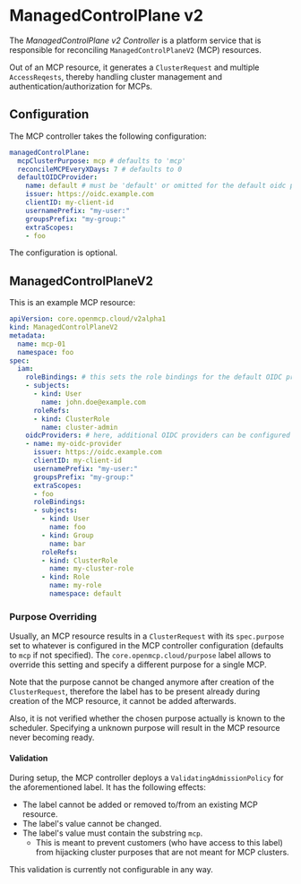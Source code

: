 # ManagedControlPlane v2

The *ManagedControlPlane v2 Controller* is a platform service that is responsible for reconciling `ManagedControlPlaneV2` (MCP) resources.

Out of an MCP resource, it generates a `ClusterRequest` and multiple `AccessReqests`, thereby handling cluster management and authentication/authorization for MCPs.

## Configuration

The MCP controller takes the following configuration:
```yaml
managedControlPlane:
  mcpClusterPurpose: mcp # defaults to 'mcp'
  reconcileMCPEveryXDays: 7 # defaults to 0
  defaultOIDCProvider:
    name: default # must be 'default' or omitted for the default oidc provider
    issuer: https://oidc.example.com
    clientID: my-client-id
    usernamePrefix: "my-user:"
    groupsPrefix: "my-group:"
    extraScopes:
    - foo
```

The configuration is optional.

## ManagedControlPlaneV2

This is an example MCP resource:
```yaml
apiVersion: core.openmcp.cloud/v2alpha1
kind: ManagedControlPlaneV2
metadata:
  name: mcp-01
  namespace: foo
spec:
  iam:
    roleBindings: # this sets the role bindings for the default OIDC provider (no effect if none is configured)
    - subjects:
      - kind: User
        name: john.doe@example.com
      roleRefs:
      - kind: ClusterRole
        name: cluster-admin
    oidcProviders: # here, additional OIDC providers can be configured
    - name: my-oidc-provider
      issuer: https://oidc.example.com
      clientID: my-client-id
      usernamePrefix: "my-user:"
      groupsPrefix: "my-group:"
      extraScopes:
      - foo
      roleBindings:
      - subjects:
        - kind: User
          name: foo
        - kind: Group
          name: bar
        roleRefs:
        - kind: ClusterRole
          name: my-cluster-role
        - kind: Role
          name: my-role
          namespace: default
```

### Purpose Overriding

Usually, an MCP resource results in a `ClusterRequest` with its `spec.purpose` set to whatever is configured in the MCP controller configuration (defaults to `mcp` if not specified). The `core.openmcp.cloud/purpose` label allows to override this setting and specify a different purpose for a single MCP.

Note that the purpose cannot be changed anymore after creation of the `ClusterRequest`, therefore the label has to be present already during creation of the MCP resource, it cannot be added afterwards.

Also, it is not verified whether the chosen purpose actually is known to the scheduler. Specifying a unknown purpose will result in the MCP resource never becoming ready.

#### Validation

During setup, the MCP controller deploys a `ValidatingAdmissionPolicy` for the aforementioned label. It has the following effects:
- The label cannot be added or removed to/from an existing MCP resource.
- The label's value cannot be changed.
- The label's value must contain the substring `mcp`.
  - This is meant to prevent customers (who have access to this label) from hijacking cluster purposes that are not meant for MCP clusters.

This validation is currently not configurable in any way.
